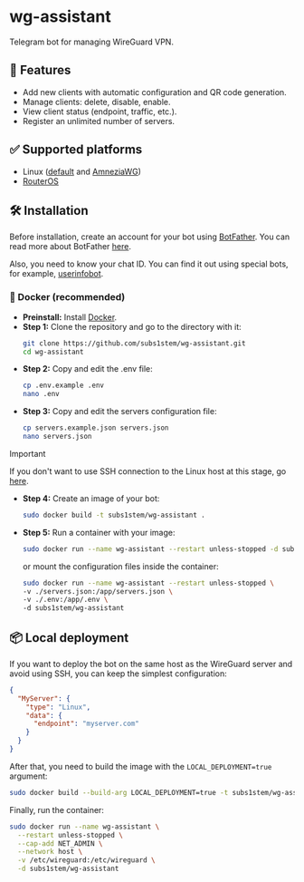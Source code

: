 # wg-assistant

Telegram bot for managing WireGuard VPN.

## 🎯 Features

* Add new clients with automatic configuration and QR code generation.
* Manage clients: delete, disable, enable.
* View client status (endpoint, traffic, etc.).
* Register an unlimited number of servers.

## ✅ Supported platforms

* Linux ([default](https://www.wireguard.com) and [AmneziaWG](https://docs.amnezia.org/documentation/amnezia-wg/))
* [RouterOS](https://help.mikrotik.com/docs/display/ROS/WireGuard)

## 🛠 Installation

Before installation, create an account for your bot using [BotFather](https://t.me/BotFather).
You can read more about BotFather [here](https://core.telegram.org/bots/features#botfather).

Also, you need to know your chat ID.
You can find it out using special bots, for example, [userinfobot](https://t.me/userinfobot).

### 🐋 Docker (recommended)

* **Preinstall:** Install [Docker](https://docs.docker.com/engine/install/).
* **Step 1:** Clone the repository and go to the directory with it:
  ```bash
  git clone https://github.com/subs1stem/wg-assistant.git
  cd wg-assistant
  ```
* **Step 2:** Copy and edit the .env file:
  ```bash
  cp .env.example .env
  nano .env
  ```
* **Step 3:** Copy and edit the servers configuration file:
  ```bash
  cp servers.example.json servers.json
  nano servers.json
  ```

> [!IMPORTANT]
> If you don't want to use SSH connection to the Linux host at this stage, go [here](#-local-deployment).

* **Step 4:** Create an image of your bot:
  ```bash
  sudo docker build -t subs1stem/wg-assistant .
  ```
* **Step 5:** Run a container with your image:
  ```bash
  sudo docker run --name wg-assistant --restart unless-stopped -d subs1stem/wg-assistant
  ```
  or mount the configuration files inside the container:
  ```bash
  sudo docker run --name wg-assistant --restart unless-stopped \
  -v ./servers.json:/app/servers.json \
  -v ./.env:/app/.env \
  -d subs1stem/wg-assistant
  ```

## 📦 Local deployment

If you want to deploy the bot on the same host as the WireGuard server and avoid using SSH, you can keep the simplest
configuration:

```json
{
  "MyServer": {
    "type": "Linux",
    "data": {
      "endpoint": "myserver.com"
    }
  }
}
```

After that, you need to build the image with the `LOCAL_DEPLOYMENT=true` argument:

```bash
sudo docker build --build-arg LOCAL_DEPLOYMENT=true -t subs1stem/wg-assistant .
```

Finally, run the container:

```bash
sudo docker run --name wg-assistant \
  --restart unless-stopped \
  --cap-add NET_ADMIN \
  --network host \
  -v /etc/wireguard:/etc/wireguard \
  -d subs1stem/wg-assistant
```

